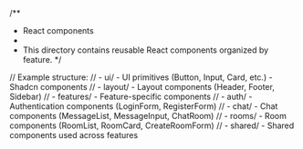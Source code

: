 /**
 * React components
 * 
 * This directory contains reusable React components organized by feature.
 */

// Example structure:
// - ui/ - UI primitives (Button, Input, Card, etc.) - Shadcn components
// - layout/ - Layout components (Header, Footer, Sidebar)
// - features/ - Feature-specific components
//   - auth/ - Authentication components (LoginForm, RegisterForm)
//   - chat/ - Chat components (MessageList, MessageInput, ChatRoom)
//   - rooms/ - Room components (RoomList, RoomCard, CreateRoomForm)
// - shared/ - Shared components used across features
